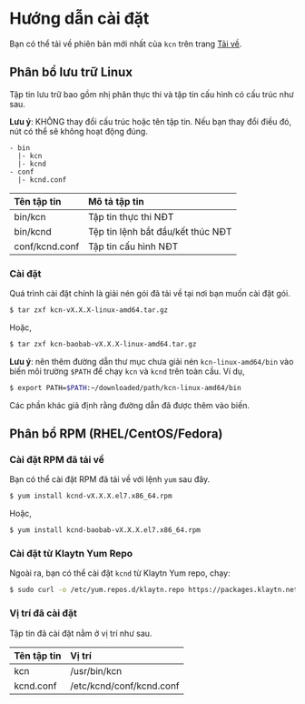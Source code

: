 # Hướng dẫn cài đặt <a id="installation-guide"></a>

Bạn có thể tải về phiên bản mới nhất của `kcn` trên trang [Tải về](../download.md).

## Phân bổ lưu trữ Linux <a id="linux-archive-distribution"></a>

Tập tin lưu trữ bao gồm nhị phân thực thi và tập tin cấu hình có cấu trúc như sau.

**Lưu ý**: KHÔNG thay đổi cấu trúc hoặc tên tập tin. Nếu bạn thay đổi điều đó, nút có thể sẽ không hoạt động đúng.

```text
- bin
  |- kcn
  |- kcnd
- conf
  |- kcnd.conf
```

| Tên tập tin    | Mô tả tập tin                     |
|:-------------- |:--------------------------------- |
| bin/kcn        | Tập tin thực thi NĐT              |
| bin/kcnd       | Tệp tin lệnh bắt đầu/kết thúc NĐT |
| conf/kcnd.conf | Tập tin cấu hình NĐT              |

### Cài đặt <a id="installation"></a>

Quá trình cài đặt chính là giải nén gói đã tải về tại nơi bạn muốn cài đặt gói.

```bash
$ tar zxf kcn-vX.X.X-linux-amd64.tar.gz
```

Hoặc,

```bash
$ tar zxf kcn-baobab-vX.X.X-linux-amd64.tar.gz
```

**Lưu ý**: nên thêm đường dẫn thư mục chưa giải nén `kcn-linux-amd64/bin` vào biến môi trường `$PATH` để chạy `kcn` và `kcnd` trên toàn cầu. Ví dụ,

```bash
$ export PATH=$PATH:~/downloaded/path/kcn-linux-amd64/bin
```

Các phần khác giả định rằng đường dẫn đã được thêm vào biến.

## Phân bổ RPM \(RHEL/CentOS/Fedora\) <a id="rpm-rhel-centos-fedora"></a>

### Cài đặt RPM đã tải về <a id="install-downloaded-rpm"></a>

Bạn có thể cài đặt RPM đã tải về với lệnh `yum` sau đây.

```bash
$ yum install kcnd-vX.X.X.el7.x86_64.rpm
```

Hoặc,

```bash
$ yum install kcnd-baobab-vX.X.X.el7.x86_64.rpm
```

### Cài đặt từ Klaytn Yum Repo <a id="install-from-klaytn-yum-repo"></a>

Ngoài ra, bạn có thể cài đặt `kcnd` từ Klaytn Yum repo, chạy:

```bash
$ sudo curl -o /etc/yum.repos.d/klaytn.repo https://packages.klaytn.net/config/rhel/7/prod.repo && sudo yum install kcnd
```

### Vị trí đã cài đặt <a id="installed-location"></a>

Tập tin đã cài đặt nằm ở vị trí như sau.

| Tên tập tin | Vị trí                   |
|:----------- |:------------------------ |
| kcn         | /usr/bin/kcn             |
| kcnd.conf   | /etc/kcnd/conf/kcnd.conf |



